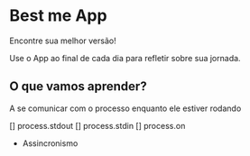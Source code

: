 # Best me App

Encontre sua melhor versão!

Use o App ao final de cada dia para refletir sobre sua jornada.

## O que vamos aprender?

A se comunicar com o processo enquanto ele estiver rodando

[] process.stdout
[] process.stdin
[] process.on

* Assincronismo